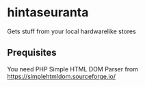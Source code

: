 # hintaseuranta
Gets stuff from your local hardwarelike stores

## Prequisites
You need PHP Simple HTML DOM Parser from
https://simplehtmldom.sourceforge.io/ 
